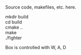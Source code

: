 Source code, makefiles, etc. here.

mkdir build  
cd build  
cmake ..  
make  
./fighter


Box is controlled with W, A, D